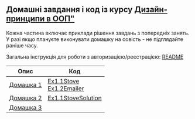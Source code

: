 ## Домашні завдання і код із курсу [Дизайн-принципи в ООП"](https://fwdays.com/event/design-oop-course)

Кожна частина включає приклади рішення завдань з попередніх занять. У разі якщо плануєте виконувати домашку на совість -
не підглядайте раніше часу.

Загальна інструкція для роботи з авторизацією/реєстрацією: [README](GraphQlApi/Authorization/README.md)

| Опис                         | Код                                                                        |
|------------------------------|----------------------------------------------------------------------------|
| [Домашка 1](Part1/README.md) | [Ex1.1Stove](Part1/Ex1.1Stove.php)<br>[Ex1.2Emailer](Part1/Ex1.2Emailer.php) |
| [Домашка 2](Part2/README.md) | [Ex1.1StoveSolution](Part2/Ex1.1StoveSolution)                             |
| [Домашка 3](Part2/README.md) |                                                                            |
